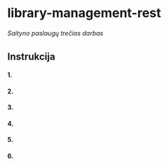 # library-management-rest
###### Saityno paslaugų trečias darbas
## Instrukcija
#### 1. 
#### 2. 
#### 3. 
#### 4. 
#### 5. 
#### 6. 
